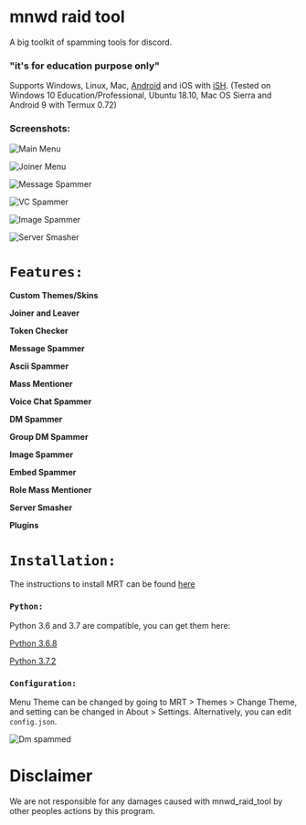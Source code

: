 # mnwd raid tool

A big toolkit of spamming tools for discord.

### "it's for education purpose only"

Supports Windows, Linux, Mac, [Android](https://github.com/meanwood/mnwd_raid_tool/wiki/How-to-set-up-Termux-to-run-MRT) and iOS with [iSH](https://ish.app/). (Tested on Windows 10 Education/Professional, Ubuntu 18.10, Mac OS Sierra and Android 9 with Termux 0.72)

### Screenshots:

![Main Menu](https://raw.githubusercontent.com/meanwood/mnwd_raid_tool/master/MRTFiles/extras/screenshots/main.png)

![Joiner Menu](https://raw.githubusercontent.com/meanwood/mnwd_raid_tool/master/MRTFiles/extras/screenshots/joiner.png)

![Message Spammer](https://raw.githubusercontent.com/meanwood/mnwd_raid_tool/master/MRTFiles/extras/screenshots/messagespammer.png)

![VC Spammer](https://raw.githubusercontent.com/meanwood/mnwd_raid_tool/master/MRTFiles/extras/screenshots/vcspammer.png)

![Image Spammer](https://raw.githubusercontent.com/meanwood/mnwd_raid_tool/master/MRTFiles/extras/screenshots/imagespammer.png)

![Server Smasher](https://raw.githubusercontent.com/meanwood/mnwd_raid_tool/master/MRTFiles/extras/screenshots/serversmasher.png)


# `Features:`

**Custom Themes/Skins**

**Joiner and Leaver**

**Token Checker**

**Message Spammer**

**Ascii Spammer**

**Mass Mentioner**

**Voice Chat Spammer**

**DM Spammer**

**Group DM Spammer**

**Image Spammer**

**Embed Spammer**

**Role Mass Mentioner**

**Server Smasher**

**Plugins**

# `Installation:`

The instructions to install MRT can be found [here](https://github.com/meanwood/mnwd_raid_tool/wiki/How-to-install-Python)


### `Python:`

Python 3.6 and 3.7 are compatible, you can get them here:

[Python 3.6.8](https://www.python.org/downloads/release/python-368/)

[Python 3.7.2](https://www.python.org/downloads/release/python-373/)


### `Configuration:`

Menu Theme can be changed by going to MRT > Themes > Change Theme, and setting can be changed in About > Settings. Alternatively, you can edit `config.json`.

![Dm spammed](http://i.imgur.com/FoVOBQml.jpg)

# **Disclaimer**

We are not responsible for any damages caused with mnwd_raid_tool by other peoples actions by this program. 
